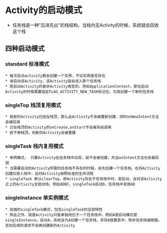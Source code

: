 # Activity的启动模式

* 任务栈是一种"后进先出"的栈结构，当栈内无Activity的时候，系统就会回收这个栈

## 四种启动模式

### standard    标准模式
    * 每次启动activity都会创建一个实例，不论实例是否存在
    * 谁启动该Activity，该Activity就会进入那个任务栈
    * 若启动Activity的是非Activity类型的，例如ApplicationContext，那在启动Activity的时候需要指定FLAG_ACTIVITY_NEW_TASK标记位，为其创建一个新的任务栈

### singleTop   栈顶复用模式
    * 若新的Activity已经在栈顶，那么此Activity不会被重新创建，同时onNewIntent方法会被回调
    * 已在栈顶的Activity的onCreate,onStart不会被系统调用
    * 若不再栈顶，则新的Activity会被重建


### singleTask  栈内复用模式
    * 单例模式， 只要Activity在任务栈中出现，就不会被创建，并且onIntent方法也会被回调
    * 当需要启动的Activity所需的任务栈不存在的时候，会先创建一个任务栈，在将Activity创建后放入栈中，此时Activity按照标准的生命流程
    * singleTask 默认clearTop，即Activity存在于任务栈中时，若启动，会将该Activity之上的Activity全部出栈，例如ADBC，singleTask启动D，任务栈中变成AD

### singleInstance  单实例模式
    * 加强的singleTask模式，包含singleTask的全部特性
    * 除此之外，就是Activity只能单独地位于一个任务栈中，例如A是启动模式是singleInstance，启动A，系统会为A创建一个任务栈，并将A放置其中，除非任务栈被销毁，否则后续的请求不会再创建新的Activity
    

